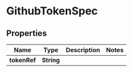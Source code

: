 # GithubTokenSpec

## Properties
Name | Type | Description | Notes
------------ | ------------- | ------------- | -------------
**tokenRef** | **String** |  | 

